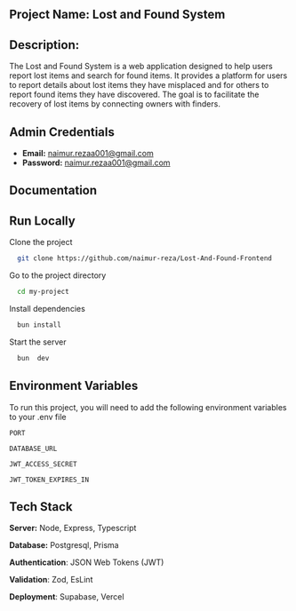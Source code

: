 ## Project Name: Lost and Found System

## Description:

The Lost and Found System is a web application designed to help users report lost items and search for found items. It provides a platform for users to report details about lost items they have misplaced and for others to report found items they have discovered. The goal is to facilitate the recovery of lost items by connecting owners with finders.


## Admin Credentials

- **Email:** naimur.rezaa001@gmail.com
- **Password:** naimur.rezaa001@gmail.com



## Documentation



## Run Locally

Clone the project

```bash
  git clone https://github.com/naimur-reza/Lost-And-Found-Frontend
```

Go to the project directory

```bash
  cd my-project
```

Install dependencies

```bash
  bun install
```

Start the server

```bash
  bun  dev
```

## Environment Variables

To run this project, you will need to add the following environment variables to your .env file

`PORT`

`DATABASE_URL`

`JWT_ACCESS_SECRET`

`JWT_TOKEN_EXPIRES_IN`

## Tech Stack


**Server:** Node, Express, Typescript

**Database:** Postgresql, Prisma

**Authentication**: JSON Web Tokens (JWT)

**Validation**: Zod, EsLint

**Deployment**: Supabase, Vercel
